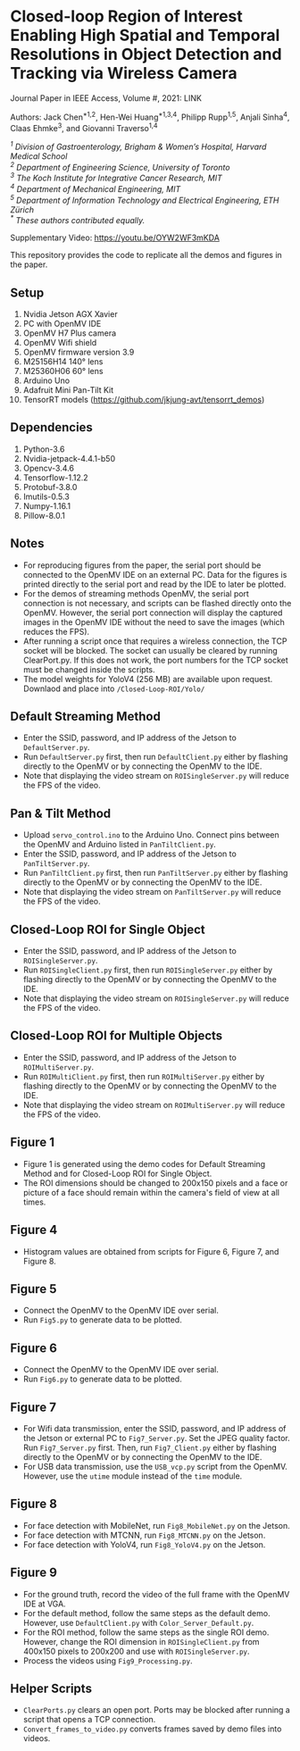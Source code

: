 # Closed-loop Region of Interest Enabling High Spatial and Temporal Resolutions in Object Detection and Tracking via Wireless Camera

Journal Paper in IEEE Access, Volume #, 2021: LINK

Authors: Jack Chen<sup>*1,2</sup>, Hen-Wei Huang<sup>*1,3,4</sup>, Philipp Rupp<sup>1,5</sup>, Anjali Sinha<sup>4</sup>, Claas Ehmke<sup>3</sup>, and Giovanni Traverso<sup>1,4</sup>

*<sup>1</sup> Division of Gastroenterology, Brigham & Women’s Hospital, Harvard Medical School*  
*<sup>2</sup> Department of Engineering Science, University of Toronto*  
*<sup>3</sup> The Koch Institute for Integrative Cancer Research, MIT*  
*<sup>4</sup> Department of Mechanical Engineering, MIT*  
*<sup>5</sup> Department of Information Technology and Electrical Engineering, ETH Zürich*   
_<sup>*</sup> These authors contributed equally._

Supplementary Video: https://youtu.be/OYW2WF3mKDA

This repository provides the code to replicate all the demos and figures in the paper.

## Setup
1. Nvidia Jetson AGX Xavier
2. PC with OpenMV IDE
3. OpenMV H7 Plus camera 
4. OpenMV Wifi shield 
5. OpenMV firmware version 3.9 
6. M25156H14 140° lens
7. M25360H06 60° lens
8. Arduino Uno
9. Adafruit Mini Pan-Tilt Kit 
10. TensorRT models (https://github.com/jkjung-avt/tensorrt_demos)

## Dependencies
1. Python-3.6
2. Nvidia-jetpack-4.4.1-b50
3. Opencv-3.4.6
4. Tensorflow-1.12.2
5. Protobuf-3.8.0
6. Imutils-0.5.3
7. Numpy-1.16.1
8. Pillow-8.0.1

## Notes

* For reproducing figures from the paper, the serial port should be connected to the OpenMV IDE on an external PC. Data for the figures is printed directly to the serial port and read by the IDE to later be plotted. 
* For the demos of streaming methods OpenMV, the serial port connection is not necessary, and scripts can be flashed directly onto the OpenMV. However, the serial port connection will display the captured images in the OpenMV IDE without the need to save the images (which reduces the FPS).
* After running a script once that requires a wireless connection, the TCP socket will be blocked. The socket can usually be cleared by running ClearPort.py. If this does not work, the port numbers for the TCP socket must be changed inside the scripts.
* The model weights for YoloV4 (256 MB) are available upon request. Downlaod and place into `/Closed-Loop-ROI/Yolo/`

## Default Streaming Method

* Enter the SSID, password, and IP address of the Jetson to `DefaultServer.py`. 
* Run `DefaultServer.py` first, then run `DefaultClient.py` either by flashing directly to the OpenMV or by connecting the OpenMV to the IDE.
* Note that displaying the video stream on `ROISingleServer.py` will reduce the FPS of the video.

## Pan & Tilt Method

* Upload `servo_control.ino` to the Arduino Uno. Connect pins between the OpenMV and Arduino listed in `PanTiltClient.py`. 
* Enter the SSID, password, and IP address of the Jetson to `PanTiltServer.py`. 
* Run `PanTiltClient.py` first, then run `PanTiltServer.py` either by flashing directly to the OpenMV or by connecting the OpenMV to the IDE. 
* Note that displaying the video stream on `PanTiltServer.py` will reduce the FPS of the video.

## Closed-Loop ROI for Single Object

* Enter the SSID, password, and IP address of the Jetson to `ROISingleServer.py`. 
* Run `ROISingleClient.py` first, then run `ROISingleServer.py` either by flashing directly to the OpenMV or by connecting the OpenMV to the IDE. 
* Note that displaying the video stream on `ROISingleServer.py` will reduce the FPS of the video.

## Closed-Loop ROI for Multiple Objects

* Enter the SSID, password, and IP address of the Jetson to `ROIMultiServer.py`. 
* Run `ROIMultiClient.py` first, then run `ROIMultiServer.py` either by flashing directly to the OpenMV or by connecting the OpenMV to the IDE. 
* Note that displaying the video stream on `ROIMultiServer.py` will reduce the FPS of the video.

## Figure 1

* Figure 1 is generated using the demo codes for Default Streaming Method and for Closed-Loop ROI for Single Object. 
* The ROI dimensions should be changed to 200x150 pixels and a face or picture of a face should remain within the camera's field of view at all times.

## Figure 4

* Histogram values are obtained from scripts for Figure 6, Figure 7, and Figure 8.

## Figure 5

* Connect the OpenMV to the OpenMV IDE over serial.
* Run `Fig5.py` to generate data to be plotted.

## Figure 6 

* Connect the OpenMV to the OpenMV IDE over serial. 
* Run `Fig6.py` to generate data to be plotted.

## Figure 7

* For Wifi data transmission, enter the SSID, password, and IP address of the Jetson or external PC to `Fig7_Server.py`. Set the JPEG quality factor. Run `Fig7_Server.py` first. Then, run `Fig7_Client.py` either by flashing directly to the OpenMV or by connecting the OpenMV to the IDE. 
* For USB data transmission, use the `USB_vcp.py` script from the OpenMV. However, use the `utime` module instead of the `time` module.

## Figure 8

* For face detection with MobileNet, run `Fig8_MobileNet.py` on the Jetson. 
* For face detection with MTCNN, run `Fig8_MTCNN.py` on the Jetson. 
* For face detection with YoloV4, run `Fig8_YoloV4.py` on the Jetson. 

## Figure 9

* For the ground truth, record the video of the full frame with the OpenMV IDE at VGA.
* For the default method, follow the same steps as the default demo. However, use `DefaultClient.py` with `Color_Server_Default.py`.
* For the ROI method, follow the same steps as the single ROI demo. However, change the ROI dimension in `ROISingleClient.py` from 400x150 pixels to 200x200 and  use with `ROISingleServer.py`. 
* Process the videos using `Fig9_Processing.py`.

## Helper Scripts

* `ClearPorts.py` clears an open port. Ports may be blocked after running a script that opens a TCP connection.
* `Convert_frames_to_video.py` converts frames saved by demo files into videos.
